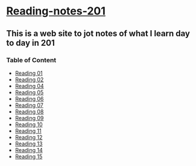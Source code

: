 # **<u> Reading-notes-201 </u>**

## This is a web site to jot notes of what I learn day to day in 201

### Table of Content
* [Reading 01](class-01.md)
* [Reading 02](class-02.md)
* [Reading 04](class-03.md)
* [Reading 05]()
* [Reading 06]()
* [Reading 07]()
* [Reading 08]()
* [Reading 09]()
* [Reading 10]()
* [Reading 11]()
* [Reading 12]()
* [Reading 13]()
* [Reading 14]()
* [Reading 15]()
